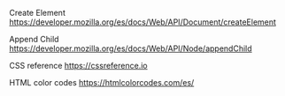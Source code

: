 Create Element
https://developer.mozilla.org/es/docs/Web/API/Document/createElement

Append Child
https://developer.mozilla.org/es/docs/Web/API/Node/appendChild

CSS reference
https://cssreference.io

HTML color codes
https://htmlcolorcodes.com/es/